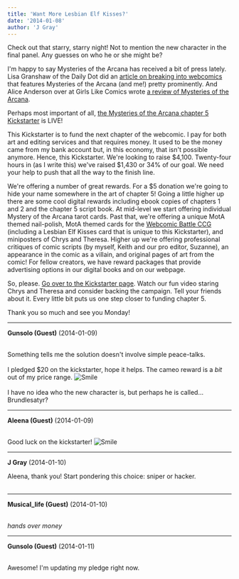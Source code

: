 ```yaml
---
title: 'Want More Lesbian Elf Kisses?'
date: '2014-01-08'
author: 'J Gray'
---
```


<p>Check out that starry, starry night! Not to mention the new character in the final panel. Any guesses on who he or she might be?</p><p>I'm happy to say Mysteries of the Arcana has received a bit of press lately. Lisa Granshaw of the Daily Dot did an <a href="http://www.dailydot.com/fandom/breaking-into-webcomics-new-creators/" target="_blank">article on breaking into webcomics</a> that features Mysteries of the Arcana (and me!) pretty prominently. And Alice Anderson over at Girls Like Comics wrote <a href="http://girlslikecomics.com/mysteries-of-the-arcana/" target="_blank">a review of Mysteries of the Arcana</a>.</p><p>Perhaps most important of all, <a href="http://www.kickstarter.com/projects/355389852/mysteries-of-the-arcana-chapter-5" target="_blank">the Mysteries of the Arcana chapter 5 Kickstarter</a> is LIVE!</p><p>This Kickstarter is to fund the next chapter of the webcomic. I pay for both art and editing services and that requires money. It used to be the money came from my bank account but, in this economy, that isn't possible anymore. Hence, this Kickstarter. We're looking to raise $4,100. Twenty-four hours in (as I write this) we've raised $1,430 or 34% of our goal. We need your help to push that all the way to the finish line.</p><p>We're offering a number of great rewards. For a $5 donation we're going to hide your name somewhere in the art of chapter 5! Going a little higher up there are some cool digital rewards including ebook copies of chapters 1 and 2 and the chapter 5 script book. At mid-level we start offering individual Mystery of the Arcana tarot cards. Past that, we're offering a unique MotA themed nail-polish, MotA themed cards for the <a href="http://www.wagonwebcomicbattle.com/cardgame/" target="_blank">Webcomic Battle CCG</a> (including a Lesbian Elf Kisses card that is unique to this Kickstarter), and miniposters of Chrys and Theresa. Higher up we're offering professional critiques of comic scripts (by myself, Keith and our pro editor, Suzanne), an appearance in the comic as a villain, and original pages of art from the comic! For fellow creators, we have reward packages that provide advertising options in our digital books and on our webpage.</p><p>So, please. <a href="http://www.kickstarter.com/projects/355389852/mysteries-of-the-arcana-chapter-5/" target="_blank">Go over to the Kickstarter page</a>. Watch our fun video staring Chrys and Theresa and consider backing the campaign. Tell your friends about it. Every little bit puts us one step closer to funding chapter 5.</p><p>Thank you so much and see you Monday!</p>

---
**Gunsolo (Guest)** (2014-01-09)

<br> Something tells me the solution doesn't involve simple peace-talks.<br><br>I pledged $20 on the kickstarter, hope it helps. The cameo reward is a *bit* out of my price range. <img src="/smilies/smile.gif" alt="Smile" border="0"><br><br>I have no idea who the new character is, but perhaps he is called... Brundlesatyr?<br>

---
**Aleena (Guest)** (2014-01-09)

<br> Good luck on the kickstarter! <img src="/smilies/smile.gif" alt="Smile" border="0">

---
**J Gray** (2014-01-10)

Aleena, thank you! Start pondering this choice: sniper or hacker.<br><br>

---
**Musical_life (Guest)** (2014-01-10)

<br> *hands over money*

---
**Gunsolo (Guest)** (2014-01-11)

<br> Awesome! I'm updating my pledge right now.<br>

